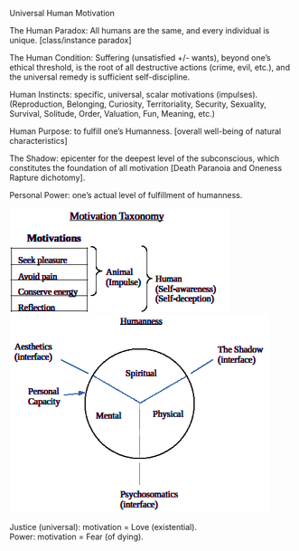 Universal Human Motivation

The Human Paradox: All humans are the same, and every individual is
unique. \[class/instance paradox\]

The Human Condition: Suffering (unsatisfied +/- wants), beyond one’s
ethical threshold, is the root of all destructive actions (crime, evil,
etc.), and the universal remedy is sufficient self-discipline.

Human Instincts: specific, universal, scalar motivations (impulses).
(Reproduction, Belonging, Curiosity, Territoriality, Security,
Sexuality, Survival, Solitude, Order, Valuation, Fun, Meaning, etc.)

Human Purpose: to fulfill one’s Humanness. \[overall well-being
of natural characteristics\]

The Shadow: epicenter for the deepest level of the subconscious,
which constitutes the foundation of all motivation \[Death Paranoia and
Oneness Rapture dichotomy\].

Personal Power: one’s actual level of fulfillment of humanness.

<img src="assets/motivations.png">

<img src="assets/humanness.png">

Justice (universal): motivation = Love (existential).  
Power: motivation = Fear (of dying).  

